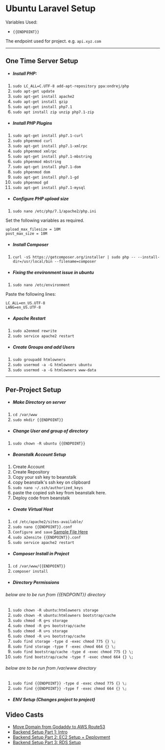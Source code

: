 # Ubuntu Laravel Setup

Variables Used:

* ```{{ENDPOINT}}```

The endpoint used for project.
e.g. ```api.xyz.com```


***
## One Time Server Setup
* #####  Install PHP:
1. ```sudo LC_ALL=C.UTF-8 add-apt-repository ppa:ondrej/php```
2. ```sudo apt-get update```
3. ```sudo apt-get install apache2```
4. ```sudo apt-get install gzip```
5. ```sudo apt-get install php7.1```
6. ```sudo apt install zip unzip php7.1-zip```

* #####  Install PHP Plugins
1. ```sudo apt-get install php7.1-curl```
2. ```sudo phpenmod curl```
3. ```sudo apt-get install php7.1-xmlrpc```
4. ```sudo phpenmod xmlrpc```
5. ```sudo apt-get install php7.1-mbstring```
6. ```sudo phpenmod mbstring```
7. ```sudo apt-get install php7.1-dom```
8. ```sudo phpenmod dom```
9. ```sudo apt-get install php7.1-gd```
10. ```sudo phpenmod gd```
11. ```sudo apt-get install php7.1-mysql```


* #####  Configure PHP upload size
1. ```sudo nano /etc/php/7.1/apache2/php.ini```

Set the following variables as required.
```
upload_max_filesize = 10M
post_max_size = 10M
```

* #####  Install Composer
1. ```curl -sS https://getcomposer.org/installer | sudo php -- --install-dir=/usr/local/bin --filename=composer```

* ##### Fixing the environment issue in ubuntu
1. ```sudo nano /etc/environment```

Paste the following lines:
```
LC_ALL=en_US.UTF-8
LANG=en_US.UTF-8
```

* ##### Apache Restart
1. ```sudo a2enmod rewrite```
2. ```sudo service apache2 restart```

* ##### Create Groups and add Users
1. ```sudo groupadd htmlowners```
2. ```sudo usermod -a -G htmlowners ubuntu```
3. ```sudo usermod -a -G htmlowners www-data```

***
## Per-Project Setup

* ##### Make Directory on server
1. ```cd /var/www```
2. ```sudo mkdir {{ENDPOINT}}```

* ##### Change User and group of directory
1. ```sudo chown -R ubuntu {{ENDPOINT}}```

* ##### Beanstalk Account Setup
1. Create Account
2. Create Repository
3. Copy your ssh key to beanstalk
4. copy beanstalk's ssh key on clipboard
5. ```sudo nano ~/.ssh/authorized_keys```
6. paste the copied ssh key from beanstalk here.
7. Deploy code from beanstalk

* #####  Create Virtual Host
1. ```cd /etc/apache2/sites-available/```
2. ```sudo nano {{ENDPOINT}}.conf```
3. ```Configure and save``` [Sample File Here](https://github.com/devslane/setup-helper/blob/master/api.xyz.com.conf)
4. ```sudo a2ensite {{ENDPOINT}}.conf```
5. ```sudo service apache2 restart```

* #####  Composer Install in Project
1. ```cd /var/www/{{ENDPOINT}}```
2. ```composer install```


* #####  Directory Permissions
###### below are to be run from {{ENDPOINT}} directory
1. ```sudo chown -R ubuntu:htmlowners storage``` 
2. ```sudo chown -R ubuntu:htmlowners bootstrap/cache``` 
3. ```sudo chmod -R g+s storage```
4. ```sudo chmod -R g+s bootstrap/cache```
5. ```sudo chmod -R u+s storage```
6. ```sudo chmod -R u+s bootstrap/cache```
7. ```sudo find storage -type d -exec chmod 775 {} \;```
8. ```sudo find storage -type f -exec chmod 664 {} \;```
9. ```sudo find bootstrap/cache -type d -exec chmod 775 {} \;```
10. ```sudo find bootstrap/cache -type f -exec chmod 664 {} \;```

###### below are to be run from /var/www directory
1. ```sudo find {{ENDPOINT}} -type d -exec chmod 775 {} \;```
2. ```sudo find {{ENDPOINT}} -type f -exec chmod 664 {} \;```

* #####  ENV Setup (Changes project to project)




## Video Casts
* [Move Domain from Godaddy to AWS Route53](https://youtu.be/2xRAjDJr9r8)
* [Backend Setup Part 1: Intro](https://youtu.be/9bXKIH5xvSw)
* [Backend Setup Part 2: EC2 Setup + Deployment](https://youtu.be/dqHd1nGkT6I)
* [Backend Setup Part 3: RDS Setup](https://youtu.be/BKWLAaeLgO0)
